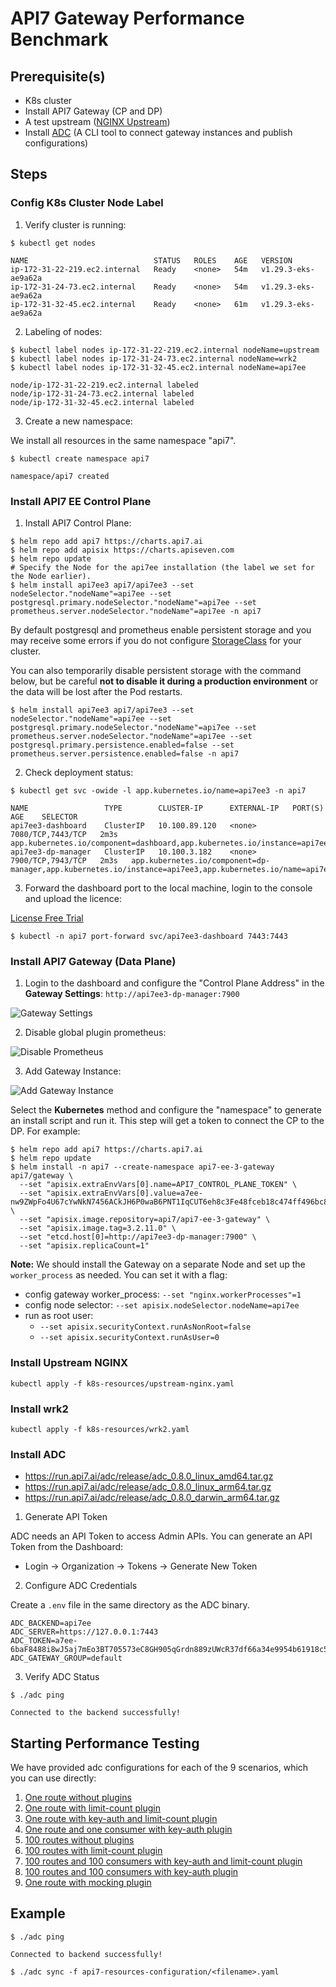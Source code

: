 # API7 Gateway Performance Benchmark

## Prerequisite(s)

- K8s cluster
- Install API7 Gateway (CP and DP) 
- A test upstream ([NGINX Upstream](./k8s-resources/upstream-nginx.yaml))
- Install [ADC](https://docs.api7.ai/enterprise/best-practices/devops-adc#adc-introduction) (A CLI tool to connect gateway instances and publish configurations)

## Steps

### Config K8s Cluster Node Label

1. Verify cluster is running:

```
$ kubectl get nodes

NAME                            STATUS   ROLES    AGE   VERSION
ip-172-31-22-219.ec2.internal   Ready    <none>   54m   v1.29.3-eks-ae9a62a
ip-172-31-24-73.ec2.internal    Ready    <none>   54m   v1.29.3-eks-ae9a62a
ip-172-31-32-45.ec2.internal    Ready    <none>   61m   v1.29.3-eks-ae9a62a
```

2. Labeling of nodes:

```
$ kubectl label nodes ip-172-31-22-219.ec2.internal nodeName=upstream
$ kubectl label nodes ip-172-31-24-73.ec2.internal nodeName=wrk2
$ kubectl label nodes ip-172-31-32-45.ec2.internal nodeName=api7ee

node/ip-172-31-22-219.ec2.internal labeled
node/ip-172-31-24-73.ec2.internal labeled
node/ip-172-31-32-45.ec2.internal labeled
```

3. Create a new namespace:

We install all resources in the same namespace "api7".

```
$ kubectl create namespace api7

namespace/api7 created
```

### Install API7 EE Control Plane

1. Install API7 Control Plane:

```
$ helm repo add api7 https://charts.api7.ai            
$ helm repo add apisix https://charts.apiseven.com
$ helm repo update
# Specify the Node for the api7ee installation (the label we set for the Node earlier).
$ helm install api7ee3 api7/api7ee3 --set nodeSelector."nodeName"=api7ee --set postgresql.primary.nodeSelector."nodeName"=api7ee --set prometheus.server.nodeSelector."nodeName"=api7ee -n api7
```

By default postgresql and prometheus enable persistent storage and you may receive some errors if you do not configure [StorageClass](https://kubernetes.io/docs/concepts/storage/persistent-volumes/#dynamic) for your cluster. 

You can also temporarily disable persistent storage with the command below, but be careful **not to disable it during a production environment** or the data will be lost after the Pod restarts.

```
$ helm install api7ee3 api7/api7ee3 --set nodeSelector."nodeName"=api7ee --set postgresql.primary.nodeSelector."nodeName"=api7ee --set prometheus.server.nodeSelector."nodeName"=api7ee --set postgresql.primary.persistence.enabled=false --set prometheus.server.persistence.enabled=false -n api7
```

2. Check deployment status:

```
$ kubectl get svc -owide -l app.kubernetes.io/name=api7ee3 -n api7

NAME                 TYPE        CLUSTER-IP      EXTERNAL-IP   PORT(S)             AGE    SELECTOR
api7ee3-dashboard    ClusterIP   10.100.89.120   <none>        7080/TCP,7443/TCP   2m3s   app.kubernetes.io/component=dashboard,app.kubernetes.io/instance=api7ee3,app.kubernetes.io/name=api7ee3
api7ee3-dp-manager   ClusterIP   10.100.3.182    <none>        7900/TCP,7943/TCP   2m3s   app.kubernetes.io/component=dp-manager,app.kubernetes.io/instance=api7ee3,app.kubernetes.io/name=api7ee3
```

3. Forward the dashboard port to the local machine, login to the console and upload the licence:

[License Free Trial](https://api7.ai/try?product=enterprise)

```
$ kubectl -n api7 port-forward svc/api7ee3-dashboard 7443:7443
```

### Install API7 Gateway (Data Plane)

1. Login to the dashboard and configure the "Control Plane Address" in the **Gateway Settings**: `http://api7ee3-dp-manager:7900`

![Gateway Settings](https://static.apiseven.com/uploads/2024/05/13/S5O8D2XJ_gateway-settings.jpeg)

2. Disable global plugin prometheus:

![Disable Prometheus](https://static.apiseven.com/uploads/2024/05/13/2XUKYxfv_disable-prometheus.jpeg)

3. Add Gateway Instance:

![Add Gateway Instance](https://static.apiseven.com/uploads/2024/05/13/mb3sy7wc_add-gateway-instance.jpeg)

Select the **Kubernetes** method and configure the "namespace" to generate an install script and run it. This step will get a token to connect the CP to the DP. For example:

```
$ helm repo add api7 https://charts.api7.ai
$ helm repo update
$ helm install -n api7 --create-namespace api7-ee-3-gateway api7/gateway \
  --set "apisix.extraEnvVars[0].name=API7_CONTROL_PLANE_TOKEN" \
  --set "apisix.extraEnvVars[0].value=a7ee-nw9ZWpFo4U67cYwNkN7456ACkJH6P0waB6PNT1IqCUT6eh8c3Fe48fceb18c474ff496bc8913140c6cec" \
  --set "apisix.image.repository=api7/api7-ee-3-gateway" \
  --set "apisix.image.tag=3.2.11.0" \
  --set "etcd.host[0]=http://api7ee3-dp-manager:7900" \
  --set "apisix.replicaCount=1"
```

**Note:** We should install the Gateway on a separate Node and set up the `worker_process` as needed. You can set it with a flag:
- config gateway worker_process: `--set "nginx.workerProcesses"=1`
- config node selector: `--set apisix.nodeSelector.nodeName=api7ee`
- run as root user:
  - `--set apisix.securityContext.runAsNonRoot=false`
  - `--set apisix.securityContext.runAsUser=0`

### Install Upstream NGINX

```
kubectl apply -f k8s-resources/upstream-nginx.yaml
```

### Install wrk2

```
kubectl apply -f k8s-resources/wrk2.yaml
```

### Install ADC

- https://run.api7.ai/adc/release/adc_0.8.0_linux_amd64.tar.gz
- https://run.api7.ai/adc/release/adc_0.8.0_linux_arm64.tar.gz
- https://run.api7.ai/adc/release/adc_0.8.0_darwin_arm64.tar.gz

1. Generate API Token

ADC needs an API Token to access Admin APIs. You can generate an API Token from the Dashboard:

- Login -> Organization -> Tokens -> Generate New Token

2. Configure ADC Credentials

Create a `.env` file in the same directory as the ADC binary.

```
ADC_BACKEND=api7ee
ADC_SERVER=https://127.0.0.1:7443
ADC_TOKEN=a7ee-6baF8488i8wJ5aj7mEo3BT705573eC8GH905qGrdn889zUWcR37df66a34e9954b61918c5dfd13abce3e
ADC_GATEWAY_GROUP=default
```

3. Verify ADC Status

```
$ ./adc ping

Connected to the backend successfully!
```

## Starting Performance Testing

We have provided adc configurations for each of the 9 scenarios, which you can use directly:

1. [One route without plugins](./api7-resources-configuration/1-one-route-without-plugin.yaml)
2. [One route with limit-count plugin](./api7-resources-configuration/2-one-route-with-limit-count.yaml)
3. [One route with key-auth and limit-count plugin](./api7-resources-configuration/3-one-route-with-key-auth-and-limit-count.yaml)
4. [One route and one consumer with key-auth plugin](./api7-resources-configuration/4-one-route-with-key-auth.yaml)
5. [100 routes without plugins](./api7-resources-configuration/5-100-route-without-plugin.yaml)
6. [100 routes with limit-count plugin](./api7-resources-configuration/6-100-route-with-limit-count.yaml)
7. [100 routes and 100 consumers with key-auth and limit-count plugin](./api7-resources-configuration/7-100-route-and-consumer-with-key-auth-limit-count.yaml)
8. [100 routes and 100 consumers with key-auth plugin](./api7-resources-configuration/8-100-route-and-consumer-with-key-auth.yaml)
9. [One route with mocking plugin](./api7-resources-configuration/9-one-route-without-plugin.yaml)

## Example

```
$ ./adc ping

Connected to backend successfully!

$ ./adc sync -f api7-resources-configuration/<filename>.yaml
```
